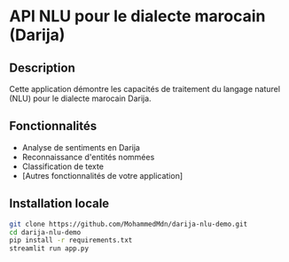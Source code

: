 # API NLU pour le dialecte marocain (Darija)

## Description
Cette application démontre les capacités de traitement du langage naturel (NLU) pour le dialecte marocain Darija.

## Fonctionnalités
- Analyse de sentiments en Darija
- Reconnaissance d'entités nommées
- Classification de texte
- [Autres fonctionnalités de votre application]

## Installation locale
```bash
git clone https://github.com/MohammedMdn/darija-nlu-demo.git
cd darija-nlu-demo
pip install -r requirements.txt
streamlit run app.py
